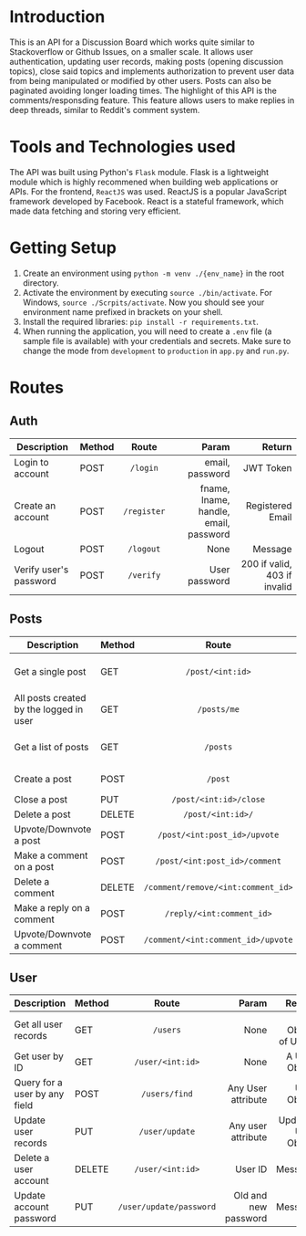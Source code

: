 # Introduction
This is an API for a Discussion Board which works quite similar to Stackoverflow or Github Issues, on a smaller scale. 
It allows user authentication, updating user records, making posts (opening discussion topics), close said topics and implements authorization to prevent user data from being manipulated or modified by other users. Posts can also be paginated avoiding longer loading times. 
The highlight of this API is the comments/responsding feature. This feature allows users to make replies in deep threads, similar to Reddit's comment system. 

# Tools and Technologies used
The API was built using Python's ``Flask`` module. Flask is a lightweight module which is highly recommened when building web applications or APIs. 
For the frontend, ``ReactJS`` was used. ReactJS is a popular JavaScript framework developed by Facebook. React is a stateful framework, which made data fetching and storing very efficient.


# Getting Setup
1. Create an environment using `python -m venv ./{env_name}` in the root directory.
2. Activate the environment by executing `source ./bin/activate`. For Windows, `source ./Scrpits/activate`. Now you should see your environment name prefixed in brackets on your shell.
3. Install the required libraries: `pip install -r requirements.txt`.
4. When running the application, you will need to create a `.env` file (a sample file is available) with your credentials and secrets. Make sure to change the mode from `development` to `production` in `app.py` and `run.py`.

# Routes

## Auth

| Description | Method        | Route | Param  | Return 
| -------------| ------------- |:-------------:| -----:| -------------:|
Login to account |POST | `/login` | email, password | JWT Token
Create an account |POST | `/register` | fname, lname, handle, email, password | Registered Email
Logout |POST | `/logout` | None | Message
Verify user's password | POST | `/verify` | User password | 200 if valid, 403 if invalid
## Posts

| Description | Method        | Route | Param  | Return 
| -------------| ------------- |:-------------:| -----:| -------------:|
Get a single post |GET | `/post/<int:id>` | Post ID | A single Post Object
All posts created by the logged in user |GET | `/posts/me` | None | Post Object
Get a list of posts | GET | `/posts` | None | A list of paginated posts
Create a post |POST | `/post` | A Text and Title | Message
Close a post | PUT | `/post/<int:id>/close` | Post ID | Message
Delete a post | DELETE | `/post/<int:id>/` | Post ID | Message
Upvote/Downvote a post |POST | `/post/<int:post_id>/upvote` | Post ID | Message
Make a comment on a post |POST | `/post/<int:post_id>/comment` | Post ID | Message
Delete a comment |DELETE | `/comment/remove/<int:comment_id>` | Comment ID | Message
Make a reply on a comment |POST | `/reply/<int:comment_id>` | Comment ID | Message
Upvote/Downvote a comment |POST | `/comment/<int:comment_id>/upvote` | Comment ID | Message


## User

| Description | Method        | Route | Param  | Return 
| -------------| ------------- |:-------------:| -----:| -------------:|
Get all user records | GET | `/users` | None | An Object of Users
Get user by ID | GET | `/user/<int:id>` | None | A User Object
Query for a user by any field | POST | `/users/find` | Any User attribute | User Object
Update user records | PUT | `/user/update` | Any user attribute | Updated User Object
Delete a user account | DELETE | `/user/<int:id>` | User ID | Message
Update account password | PUT | `/user/update/password` | Old and new password | Message

